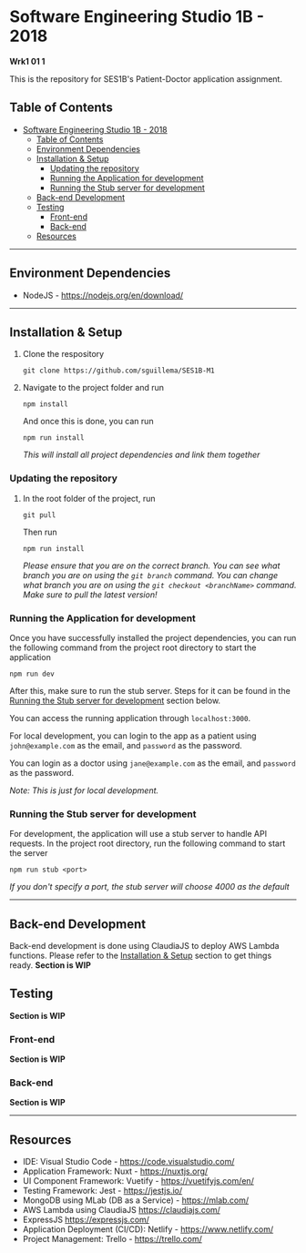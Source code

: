 # Software Engineering Studio 1B - 2018
**Wrk1 01 1**

This is the repository for SES1B's Patient-Doctor application assignment.

## Table of Contents
- [Software Engineering Studio 1B - 2018](#software-engineering-studio-1b---2018)
    - [Table of Contents](#table-of-contents)
    - [Environment Dependencies](#environment-dependencies)
    - [Installation & Setup](#installation--setup)
        - [Updating the repository](#updating-the-repository)
        - [Running the Application for development](#running-the-application-for-development)
        - [Running the Stub server for development](#running-the-stub-server-for-development)
    - [Back-end Development](#back-end-development)
    - [Testing](#testing)
        - [Front-end](#front-end)
        - [Back-end](#back-end)
    - [Resources](#resources)
___

## Environment Dependencies
* NodeJS - <https://nodejs.org/en/download/>

___
## Installation & Setup
1. Clone the respository
   ```
   git clone https://github.com/sguillema/SES1B-M1
   ```

2. Navigate to the project folder and run
    ```
    npm install
    ```
    And once this is done, you can run
   ```
   npm run install
   ```
   *This will install all project dependencies and link them together*

### Updating the repository
1. In the root folder of the project, run
    ```
    git pull
    ```
    Then run
    ```
    npm run install
    ```
    *Please ensure that you are on the correct branch. You can see what branch you are on using the `git branch` command. You can change what branch you are on using the `git checkout <branchName>` command. Make sure to pull the latest version!*

### Running the Application for development
Once you have successfully installed the project dependencies, you can run the following command from the project root directory to start the application
```
npm run dev
```
After this, make sure to run the stub server. Steps for it can be found in the [Running the Stub server for development](#running-the-stub-server-for-development) section below.

You can access the running application through `localhost:3000`. 

For local development, you can login to the app as a patient using `john@example.com` as the email, and `password` as the password. 

You can login as a doctor using `jane@example.com` as the email, and `password` as the password.

*Note: This is just for local development.*

### Running the Stub server for development
For development, the application will use a stub server to handle API requests. In the project root directory, run the following command to start the server
```
npm run stub <port>
```
*If you don't specify a port, the stub server will choose 4000 as the default*
___
## Back-end Development
Back-end development is done using ClaudiaJS to deploy AWS Lambda functions. Please refer to the [Installation & Setup](#installation--setup) section to get things ready. **Section is WIP**
## Testing
**Section is WIP**
### Front-end
**Section is WIP**
### Back-end
**Section is WIP**
___
## Resources
* IDE: Visual Studio Code - <https://code.visualstudio.com/>
* Application Framework: Nuxt - <https://nuxtjs.org/>
* UI Component Framework: Vuetify - <https://vuetifyjs.com/en/>
* Testing Framework: Jest - <https://jestjs.io/>
* MongoDB using MLab (DB as a Service) - <https://mlab.com/>
* AWS Lambda using ClaudiaJS <https://claudiajs.com/>
* ExpressJS <https://expressjs.com/>
* Application Deployment (CI/CD): Netlify - <https://www.netlify.com/> 
* Project Management: Trello - <https://trello.com/>